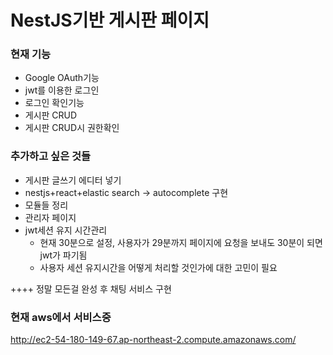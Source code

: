 NestJS기반 게시판 페이지
==========
### 현재 기능
* Google OAuth기능
* jwt를 이용한 로그인
* 로그인 확인기능
* 게시판 CRUD
* 게시판 CRUD시 권한확인
     

### 추가하고 싶은 것들
* 게시판 글쓰기 에디터 넣기
* nestjs+react+elastic search -> autocomplete 구현
* 모듈들 정리
* 관리자 페이지
* jwt세션 유지 시간관리
  - 현재 30분으로 설정, 사용자가 29분까지 페이지에 요청을 보내도 30분이 되면 jwt가 파기됨
  - 사용자 세션 유지시간을 어떻게 처리할 것인가에 대한 고민이 필요

++++ 정말 모든걸 완성 후 채팅 서비스 구현

### 현재 aws에서 서비스중
http://ec2-54-180-149-67.ap-northeast-2.compute.amazonaws.com/
